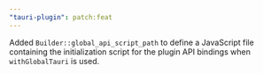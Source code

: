 ```yaml
---
"tauri-plugin": patch:feat
---
```


Added `Builder::global_api_script_path` to define a JavaScript file containing the initialization script for the plugin API bindings when `withGlobalTauri` is used.
